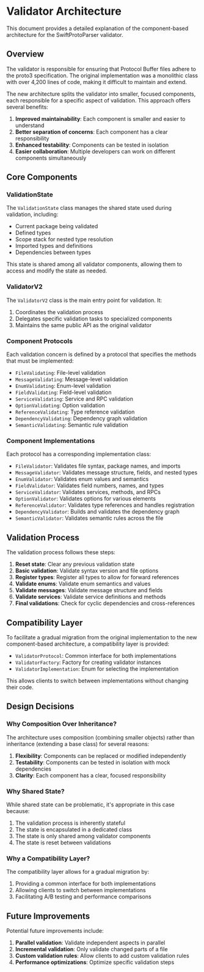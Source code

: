 # Validator Architecture

This document provides a detailed explanation of the component-based architecture for the SwiftProtoParser validator.

## Overview

The validator is responsible for ensuring that Protocol Buffer files adhere to the proto3 specification. The original implementation was a monolithic class with over 4,200 lines of code, making it difficult to maintain and extend.

The new architecture splits the validator into smaller, focused components, each responsible for a specific aspect of validation. This approach offers several benefits:

1. **Improved maintainability**: Each component is smaller and easier to understand
2. **Better separation of concerns**: Each component has a clear responsibility
3. **Enhanced testability**: Components can be tested in isolation
4. **Easier collaboration**: Multiple developers can work on different components simultaneously

## Core Components

### ValidationState

The `ValidationState` class manages the shared state used during validation, including:

- Current package being validated
- Defined types
- Scope stack for nested type resolution
- Imported types and definitions
- Dependencies between types

This state is shared among all validator components, allowing them to access and modify the state as needed.

### ValidatorV2

The `ValidatorV2` class is the main entry point for validation. It:

1. Coordinates the validation process
2. Delegates specific validation tasks to specialized components
3. Maintains the same public API as the original validator

### Component Protocols

Each validation concern is defined by a protocol that specifies the methods that must be implemented:

- `FileValidating`: File-level validation
- `MessageValidating`: Message-level validation
- `EnumValidating`: Enum-level validation
- `FieldValidating`: Field-level validation
- `ServiceValidating`: Service and RPC validation
- `OptionValidating`: Option validation
- `ReferenceValidating`: Type reference validation
- `DependencyValidating`: Dependency graph validation
- `SemanticValidating`: Semantic rule validation

### Component Implementations

Each protocol has a corresponding implementation class:

- `FileValidator`: Validates file syntax, package names, and imports
- `MessageValidator`: Validates message structure, fields, and nested types
- `EnumValidator`: Validates enum values and semantics
- `FieldValidator`: Validates field numbers, names, and types
- `ServiceValidator`: Validates services, methods, and RPCs
- `OptionValidator`: Validates options for various elements
- `ReferenceValidator`: Validates type references and handles registration
- `DependencyValidator`: Builds and validates the dependency graph
- `SemanticValidator`: Validates semantic rules across the file

## Validation Process

The validation process follows these steps:

1. **Reset state**: Clear any previous validation state
2. **Basic validation**: Validate syntax version and file options
3. **Register types**: Register all types to allow for forward references
4. **Validate enums**: Validate enum semantics and values
5. **Validate messages**: Validate message structure and fields
6. **Validate services**: Validate service definitions and methods
7. **Final validations**: Check for cyclic dependencies and cross-references

## Compatibility Layer

To facilitate a gradual migration from the original implementation to the new component-based architecture, a compatibility layer is provided:

- `ValidatorProtocol`: Common interface for both implementations
- `ValidatorFactory`: Factory for creating validator instances
- `ValidatorImplementation`: Enum for selecting the implementation

This allows clients to switch between implementations without changing their code.

## Design Decisions

### Why Composition Over Inheritance?

The architecture uses composition (combining smaller objects) rather than inheritance (extending a base class) for several reasons:

1. **Flexibility**: Components can be replaced or modified independently
2. **Testability**: Components can be tested in isolation with mock dependencies
3. **Clarity**: Each component has a clear, focused responsibility

### Why Shared State?

While shared state can be problematic, it's appropriate in this case because:

1. The validation process is inherently stateful
2. The state is encapsulated in a dedicated class
3. The state is only shared among validator components
4. The state is reset between validations

### Why a Compatibility Layer?

The compatibility layer allows for a gradual migration by:

1. Providing a common interface for both implementations
2. Allowing clients to switch between implementations
3. Facilitating A/B testing and performance comparisons

## Future Improvements

Potential future improvements include:

1. **Parallel validation**: Validate independent aspects in parallel
2. **Incremental validation**: Only validate changed parts of a file
3. **Custom validation rules**: Allow clients to add custom validation rules
4. **Performance optimizations**: Optimize specific validation steps 